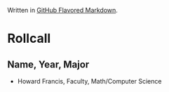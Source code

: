 Written in [GitHub Flavored Markdown](https://help.github.com/articles/github-flavored-markdown).

Rollcall
========

Name, Year, Major
-------------------------------------------------
* Howard Francis, Faculty, Math/Computer Science
